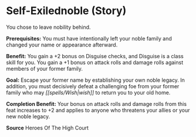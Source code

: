 ﻿---
cssclass: [feats]

---
# Self-Exilednoble (Story)

You chose to leave nobility behind.

**Prerequisites:** You must have intentionally left your noble family and changed your name or appearance afterward.

**Benefit:** You gain a +2 bonus on Disguise checks, and Disguise is a class skill for you. You gain a +1 bonus on attack rolls and damage rolls against members of your former family.

**Goal:** Escape your former name by establishing your own noble legacy. In addition, you must decisively defeat a challenging foe from your former family who may _[[spells/Wish|wish]]_ to return you to your old home.

**Completion Benefit:** Your bonus on attack rolls and damage rolls from this feat increases to +2 and applies to anyone who threatens your allies or your new noble legacy.

**Source** Heroes Of The High Court